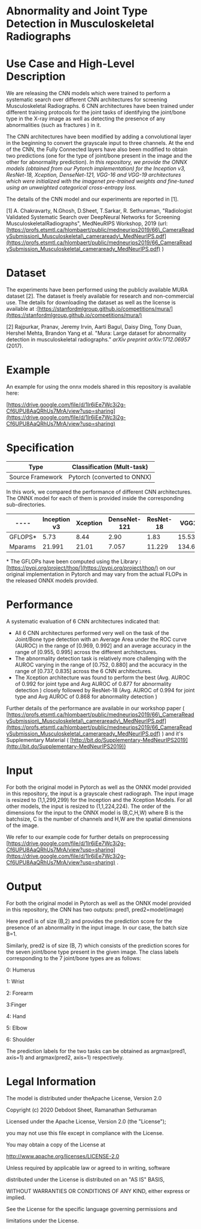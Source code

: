 
# Abnormality and Joint Type Detection in Musculoskeletal Radiographs

# Use Case and High-Level Description

We are releasing the CNN models which were trained to perform a systematic search over different CNN architectures for screening Musculoskeletal Radiographs. 6 CNN architectures have been trained under different training protocols for the joint tasks of identifying the joint/bone type in the X-ray image as well as detecting the presence of any abnormalities (such as fractures ) in it.

The CNN architectures have been modified by adding a convolutional layer in the beginning to convert the grayscale input to three channels. At the end of the CNN, the Fully Connected layers have also been modified to obtain two predictions (one for the type of joint/bone present in the image and the other for abnormality prediction). _In this repository, we provide the ONNX models (obtained from our Pytorch implementation) for the Inception v3, ResNet-18, Xception, DenseNet-121, VGG-16 and VGG-19 architectures which were initialized with the imagenet pre-trained weights and fine-tuned using an unweighted categorical cross-entropy loss._

The details of the CNN model and our experiments are reported in [1].

[1] A. Chakravarty, N.Ghosh, D.Sheet, T.Sarkar, R. Sethuraman, &quot;Radiologist Validated Systematic Search over DeepNeural Networks for Screening MusculoskeletalRadiographs&quot;, MedNeuRIPS Workshop, 2019 (url:[https://profs.etsmtl.ca/hlombaert/public/medneurips2019/66\_CameraReadySubmission\_Musculoskeletal\_cameraready\_MedNeurIPS.pdf](https://profs.etsmtl.ca/hlombaert/public/medneurips2019/66_CameraReadySubmission_Musculoskeletal_cameraready_MedNeurIPS.pdf) )

# Dataset

The experiments have been performed using the publicly available MURA dataset [2]. The dataset is freely available for research and non-commercial use. The details for downloading the dataset as well as the license is available at :[https://stanfordmlgroup.github.io/competitions/mura/](https://stanfordmlgroup.github.io/competitions/mura/)

[2] Rajpurkar, Pranav, Jeremy Irvin, Aarti Bagul, Daisy Ding, Tony Duan, Hershel Mehta, Brandon Yang et al. &quot;Mura: Large dataset for abnormality detection in musculoskeletal radiographs.&quot; _arXiv preprint arXiv:1712.06957_ (2017).

# Example

An example for using the onnx models shared in this repository is available here:

[https://drive.google.com/file/d/1lr6iEe7Wc3i2g-Cf6UPU8AaQRhUs7MrA/view?usp=sharing](https://drive.google.com/file/d/1lr6iEe7Wc3i2g-Cf6UPU8AaQRhUs7MrA/view?usp=sharing)

# Specification

| Type | Classification (Mult-task) |
| --- | --- |
| Source Framework | Pytorch (converted to ONNX) |

In this work, we compared the performance of different CNN architectures. The ONNX model for each of them is provided inside the corresponding sub-directories.

| ----| Inception v3 | Xception | DenseNet-121 | ResNet-18 | VGG16 | VGG19 |
| --- | --- | --- | --- | --- | --- | --- |
| GFLOPS\* | 5.73 | 8.44 | 2.90 | 1.83 | 15.53 | 19.69 |
| Mparams | 21.991 | 21.01 | 7.057 | 11.229 | 134.680 | 139.992 |

\* The GFLOPs have been computed using the Library : [https://pypi.org/project/thop/](https://pypi.org/project/thop/) on our original implementation in Pytorch and may vary from the actual FLOPs in the released ONNX models provided.

# Performance
 A systematic evaluation of 6 CNN architectures indicated that:

- All 6 CNN architectures performed very well on the task of the Joint/Bone type detection with an Average Area under the ROC curve (AUROC) in the range of [0.969, 0.992] and an average accuracy in the range of [0.955, 0.995] across the different architectures.
- The abnormality detection task is relatively more challenging with the AUROC varying in the range of [0.752, 0.880] and the accuracy in the range of [0.737, 0.835] across the 6 CNN architectures.
- The Xception architecture was found to perform the best (Avg. AUROC of 0.992 for joint type and Avg AUROC of 0.877 for abnormality detection ) closely followed by ResNet-18 (Avg. AUROC of 0.994 for joint type and Avg AUROC of 0.868 for abnormality detection )

Further details of the performance are available in our workshop paper ( [https://profs.etsmtl.ca/hlombaert/public/medneurips2019/66\_CameraReadySubmission\_Musculoskeletal\_cameraready\_MedNeurIPS.pdf](https://profs.etsmtl.ca/hlombaert/public/medneurips2019/66_CameraReadySubmission_Musculoskeletal_cameraready_MedNeurIPS.pdf) ) and it&#39;s Supplementary Material ( [http://bit.do/Supplementary-MedNeurIPS2019](http://bit.do/Supplementary-MedNeurIPS2019))

# Input

For both the original model in Pytorch as well as the ONNX model provided in this repository, the input is a grayscale chest radiograph. The input image is resized to (1,1,299,299) for the Inception and the Xception Models. For all other models, the input is resized to (1,1,224,224). The order of the dimensions for the input to the ONNX model is (B,C,H,W) where B is the batchsize, C is the number of channels and H,W are the spatial dimensions of the image.

We refer to our example code for further details on preprocessing [https://drive.google.com/file/d/1lr6iEe7Wc3i2g-Cf6UPU8AaQRhUs7MrA/view?usp=sharing](https://drive.google.com/file/d/1lr6iEe7Wc3i2g-Cf6UPU8AaQRhUs7MrA/view?usp=sharing) .

# Output

For both the original model in Pytorch as well as the ONNX model provided in this repository, the CNN has two outputs: pred1, pred2=model(image)

Here pred1 is of size (B,2) and provides the prediction score for the presence of an abnormality in the input image. In our case, the batch size B=1.

Similarly, pred2 is of size (B, 7) which consists of the prediction scores for the seven joint/bone type present in the given image. The class labels corresponding to the 7 joint/bone types are as follows:

0: Humerus

1: Wrist

2: Forearm

3:Finger

4: Hand

5: Elbow

6: Shoulder

The prediction labels for the two tasks can be obtained as argmax(pred1, axis=1) and argmax(pred2, axis=1) respectively.

# Legal Information

The model is distributed under theApache License, Version 2.0

Copyright (c) 2020 Debdoot Sheet, Ramanathan Sethuraman

Licensed under the Apache License, Version 2.0 (the &quot;License&quot;);

you may not use this file except in compliance with the License.

You may obtain a copy of the License at

http://www.apache.org/licenses/LICENSE-2.0

Unless required by applicable law or agreed to in writing, software

distributed under the License is distributed on an &quot;AS IS&quot; BASIS,

WITHOUT WARRANTIES OR CONDITIONS OF ANY KIND, either express or implied.

See the License for the specific language governing permissions and

limitations under the License.
